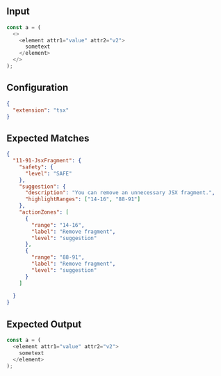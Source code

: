 
## Input
```javascript input
const a = (
  <>
    <element attr1="value" attr2="v2">
      sometext
    </element>
  </>
);
```

## Configuration
```json configuration
{
  "extension": "tsx"
}
```

## Expected Matches
```json expected matches
{
  "11-91-JsxFragment": {
    "safety": {
      "level": "SAFE"
    },
    "suggestion": {
      "description": "You can remove an unnecessary JSX fragment.",
      "highlightRanges": ["14-16", "88-91"]
    },
    "actionZones": [
      {
        "range": "14-16",
        "label": "Remove fragment",
        "level": "suggestion"
      },
      {
        "range": "88-91",
        "label": "Remove fragment",
        "level": "suggestion"
      }
    ]
    
  }
}
```

## Expected Output
```javascript expected output
const a = (
  <element attr1="value" attr2="v2">
    sometext
  </element>
);
```
